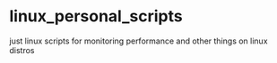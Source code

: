 # linux_personal_scripts
just linux scripts for monitoring performance and other things on linux distros
